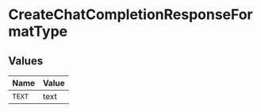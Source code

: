 # CreateChatCompletionResponseFormatType


## Values

| Name   | Value  |
| ------ | ------ |
| `TEXT` | text   |